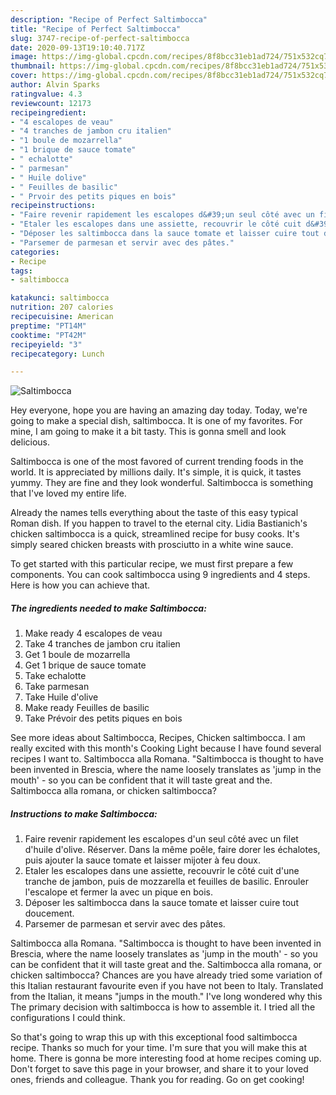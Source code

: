 ```yaml
---
description: "Recipe of Perfect Saltimbocca"
title: "Recipe of Perfect Saltimbocca"
slug: 3747-recipe-of-perfect-saltimbocca
date: 2020-09-13T19:10:40.717Z
image: https://img-global.cpcdn.com/recipes/8f8bcc31eb1ad724/751x532cq70/saltimbocca-photo-principale-de-la-recette.jpg
thumbnail: https://img-global.cpcdn.com/recipes/8f8bcc31eb1ad724/751x532cq70/saltimbocca-photo-principale-de-la-recette.jpg
cover: https://img-global.cpcdn.com/recipes/8f8bcc31eb1ad724/751x532cq70/saltimbocca-photo-principale-de-la-recette.jpg
author: Alvin Sparks
ratingvalue: 4.3
reviewcount: 12173
recipeingredient:
- "4 escalopes de veau"
- "4 tranches de jambon cru italien"
- "1 boule de mozarrella"
- "1 brique de sauce tomate"
- " echalotte"
- " parmesan"
- " Huile dolive"
- " Feuilles de basilic"
- " Prvoir des petits piques en bois"
recipeinstructions:
- "Faire revenir rapidement les escalopes d&#39;un seul côté avec un filet d&#39;huile d&#39;olive. Réserver. Dans la même poêle, faire dorer les échalotes, puis ajouter la sauce tomate et laisser mijoter à feu doux."
- "Etaler les escalopes dans une assiette, recouvrir le côté cuit d&#39;une tranche de jambon, puis de mozzarella et feuilles de basilic. Enrouler l&#39;escalope et fermer la avec un pique en bois."
- "Déposer les saltimbocca dans la sauce tomate et laisser cuire tout doucement."
- "Parsemer de parmesan et servir avec des pâtes."
categories:
- Recipe
tags:
- saltimbocca

katakunci: saltimbocca 
nutrition: 207 calories
recipecuisine: American
preptime: "PT14M"
cooktime: "PT42M"
recipeyield: "3"
recipecategory: Lunch

---
```



![Saltimbocca](https://img-global.cpcdn.com/recipes/8f8bcc31eb1ad724/751x532cq70/saltimbocca-photo-principale-de-la-recette.jpg)

Hey everyone, hope you are having an amazing day today. Today, we're going to make a special dish, saltimbocca. It is one of my favorites. For mine, I am going to make it a bit tasty. This is gonna smell and look delicious.

Saltimbocca is one of the most favored of current trending foods in the world. It is appreciated by millions daily. It's simple, it is quick, it tastes yummy. They are fine and they look wonderful. Saltimbocca is something that I've loved my entire life.

Already the names tells everything about the taste of this easy typical Roman dish. If you happen to travel to the eternal city. Lidia Bastianich&#39;s chicken saltimbocca is a quick, streamlined recipe for busy cooks. It&#39;s simply seared chicken breasts with prosciutto in a white wine sauce.


To get started with this particular recipe, we must first prepare a few components. You can cook saltimbocca using 9 ingredients and 4 steps. Here is how you can achieve that.

<!--inarticleads1-->

##### The ingredients needed to make Saltimbocca:

1. Make ready 4 escalopes de veau
1. Take 4 tranches de jambon cru italien
1. Get 1 boule de mozarrella
1. Get 1 brique de sauce tomate
1. Take  echalotte
1. Take  parmesan
1. Take  Huile d&#39;olive
1. Make ready  Feuilles de basilic
1. Take  Prévoir des petits piques en bois


See more ideas about Saltimbocca, Recipes, Chicken saltimbocca. I am really excited with this month&#39;s Cooking Light because I have found several recipes I want to. Saltimbocca alla Romana. &#34;Saltimbocca is thought to have been invented in Brescia, where the name loosely translates as &#39;jump in the mouth&#39; - so you can be confident that it will taste great and the. Saltimbocca alla romana, or chicken saltimbocca? 

<!--inarticleads2-->

##### Instructions to make Saltimbocca:

1. Faire revenir rapidement les escalopes d&#39;un seul côté avec un filet d&#39;huile d&#39;olive. Réserver. Dans la même poêle, faire dorer les échalotes, puis ajouter la sauce tomate et laisser mijoter à feu doux.
1. Etaler les escalopes dans une assiette, recouvrir le côté cuit d&#39;une tranche de jambon, puis de mozzarella et feuilles de basilic. Enrouler l&#39;escalope et fermer la avec un pique en bois.
1. Déposer les saltimbocca dans la sauce tomate et laisser cuire tout doucement.
1. Parsemer de parmesan et servir avec des pâtes.


Saltimbocca alla Romana. &#34;Saltimbocca is thought to have been invented in Brescia, where the name loosely translates as &#39;jump in the mouth&#39; - so you can be confident that it will taste great and the. Saltimbocca alla romana, or chicken saltimbocca? Chances are you have already tried some variation of this Italian restaurant favourite even if you have not been to Italy. Translated from the Italian, it means &#34;jumps in the mouth.&#34; I&#39;ve long wondered why this The primary decision with saltimbocca is how to assemble it. I tried all the configurations I could think. 

So that's going to wrap this up with this exceptional food saltimbocca recipe. Thanks so much for your time. I'm sure that you will make this at home. There is gonna be more interesting food at home recipes coming up. Don't forget to save this page in your browser, and share it to your loved ones, friends and colleague. Thank you for reading. Go on get cooking!
